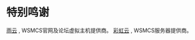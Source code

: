 # 特别鸣谢

[雨云](https://www.rainyun.com) , WSMCS官网及论坛虚拟主机提供商。
[彩虹云](https://www.rainbowc.cn/) , WSMCS服务器提供商。